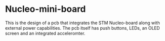 # Nucleo-mini-board
This is the design of a pcb that integrates the STM Nucleo-board along with external power capabilities.
The pcb itself has push buttons, LEDs, an OLED screen and an integrated acceleromter. 
